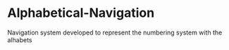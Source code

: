 # Alphabetical-Navigation

Navigation system developed to represent the numbering system with the alhabets
